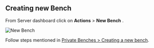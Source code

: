 ## Creating new Bench

From Server dashboard click on **Actions** > **New Bench** .

![New Bench](https://frappecloud.com/files/new-bench-server.png)

Follow steps mentioned in [Private Benches > Creating a new bench](https://frappecloud.com/docs/benches/create-new).